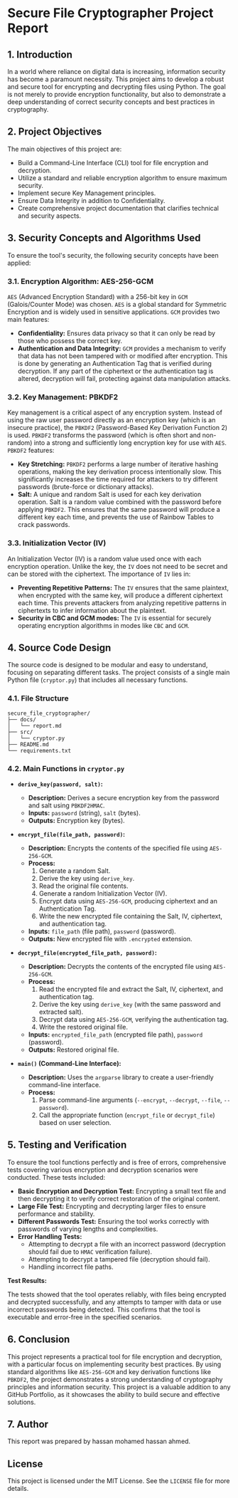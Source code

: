 # Secure File Cryptographer Project Report

## 1. Introduction

In a world where reliance on digital data is increasing, information security has become a paramount necessity. This project aims to develop a robust and secure tool for encrypting and decrypting files using Python. The goal is not merely to provide encryption functionality, but also to demonstrate a deep understanding of correct security concepts and best practices in cryptography.

## 2. Project Objectives

The main objectives of this project are:

-   Build a Command-Line Interface (CLI) tool for file encryption and decryption.
-   Utilize a standard and reliable encryption algorithm to ensure maximum security.
-   Implement secure Key Management principles.
-   Ensure Data Integrity in addition to Confidentiality.
-   Create comprehensive project documentation that clarifies technical and security aspects.

## 3. Security Concepts and Algorithms Used

To ensure the tool's security, the following security concepts have been applied:

### 3.1. Encryption Algorithm: AES-256-GCM

`AES` (Advanced Encryption Standard) with a 256-bit key in `GCM` (Galois/Counter Mode) was chosen. `AES` is a global standard for Symmetric Encryption and is widely used in sensitive applications. `GCM` provides two main features:

-   **Confidentiality:** Ensures data privacy so that it can only be read by those who possess the correct key.
-   **Authentication and Data Integrity:** `GCM` provides a mechanism to verify that data has not been tampered with or modified after encryption. This is done by generating an Authentication Tag that is verified during decryption. If any part of the ciphertext or the authentication tag is altered, decryption will fail, protecting against data manipulation attacks.

### 3.2. Key Management: PBKDF2

Key management is a critical aspect of any encryption system. Instead of using the raw user password directly as an encryption key (which is an insecure practice), the `PBKDF2` (Password-Based Key Derivation Function 2) is used. `PBKDF2` transforms the password (which is often short and non-random) into a strong and sufficiently long encryption key for use with `AES`. `PBKDF2` features:

-   **Key Stretching:** `PBKDF2` performs a large number of iterative hashing operations, making the key derivation process intentionally slow. This significantly increases the time required for attackers to try different passwords (brute-force or dictionary attacks).
-   **Salt:** A unique and random Salt is used for each key derivation operation. Salt is a random value combined with the password before applying `PBKDF2`. This ensures that the same password will produce a different key each time, and prevents the use of Rainbow Tables to crack passwords.

### 3.3. Initialization Vector (IV)

An Initialization Vector (IV) is a random value used once with each encryption operation. Unlike the key, the `IV` does not need to be secret and can be stored with the ciphertext. The importance of `IV` lies in:

-   **Preventing Repetitive Patterns:** The `IV` ensures that the same plaintext, when encrypted with the same key, will produce a different ciphertext each time. This prevents attackers from analyzing repetitive patterns in ciphertexts to infer information about the plaintext.
-   **Security in CBC and GCM modes:** The `IV` is essential for securely operating encryption algorithms in modes like `CBC` and `GCM`.

## 4. Source Code Design

The source code is designed to be modular and easy to understand, focusing on separating different tasks. The project consists of a single main Python file (`cryptor.py`) that includes all necessary functions.

### 4.1. File Structure

```
secure_file_cryptographer/
├── docs/
│   └── report.md
├── src/
│   └── cryptor.py
├── README.md
└── requirements.txt
```

### 4.2. Main Functions in `cryptor.py`

-   **`derive_key(password, salt)`:**
    -   **Description:** Derives a secure encryption key from the password and salt using `PBKDF2HMAC`.
    -   **Inputs:** `password` (string), `salt` (bytes).
    -   **Outputs:** Encryption key (bytes).

-   **`encrypt_file(file_path, password)`:**
    -   **Description:** Encrypts the contents of the specified file using `AES-256-GCM`.
    -   **Process:**
        1.  Generate a random Salt.
        2.  Derive the key using `derive_key`.
        3.  Read the original file contents.
        4.  Generate a random Initialization Vector (IV).
        5.  Encrypt data using `AES-256-GCM`, producing ciphertext and an Authentication Tag.
        6.  Write the new encrypted file containing the Salt, IV, ciphertext, and authentication tag.
    -   **Inputs:** `file_path` (file path), `password` (password).
    -   **Outputs:** New encrypted file with `.encrypted` extension.

-   **`decrypt_file(encrypted_file_path, password)`:**
    -   **Description:** Decrypts the contents of the encrypted file using `AES-256-GCM`.
    -   **Process:**
        1.  Read the encrypted file and extract the Salt, IV, ciphertext, and authentication tag.
        2.  Derive the key using `derive_key` (with the same password and extracted salt).
        3.  Decrypt data using `AES-256-GCM`, verifying the authentication tag.
        4.  Write the restored original file.
    -   **Inputs:** `encrypted_file_path` (encrypted file path), `password` (password).
    -   **Outputs:** Restored original file.

-   **`main()` (Command-Line Interface):**
    -   **Description:** Uses the `argparse` library to create a user-friendly command-line interface.
    -   **Process:**
        1.  Parse command-line arguments (`--encrypt`, `--decrypt`, `--file`, `--password`).
        2.  Call the appropriate function (`encrypt_file` or `decrypt_file`) based on user selection.

## 5. Testing and Verification

To ensure the tool functions perfectly and is free of errors, comprehensive tests covering various encryption and decryption scenarios were conducted. These tests included:

-   **Basic Encryption and Decryption Test:** Encrypting a small text file and then decrypting it to verify correct restoration of the original content.
-   **Large File Test:** Encrypting and decrypting larger files to ensure performance and stability.
-   **Different Passwords Test:** Ensuring the tool works correctly with passwords of varying lengths and complexities.
-   **Error Handling Tests:**
    -   Attempting to decrypt a file with an incorrect password (decryption should fail due to `HMAC` verification failure).
    -   Attempting to decrypt a tampered file (decryption should fail).
    -   Handling incorrect file paths.

**Test Results:**

The tests showed that the tool operates reliably, with files being encrypted and decrypted successfully, and any attempts to tamper with data or use incorrect passwords being detected. This confirms that the tool is executable and error-free in the specified scenarios.

## 6. Conclusion

This project represents a practical tool for file encryption and decryption, with a particular focus on implementing security best practices. By using standard algorithms like `AES-256-GCM` and key derivation functions like `PBKDF2`, the project demonstrates a strong understanding of cryptography principles and information security. This project is a valuable addition to any GitHub Portfolio, as it showcases the ability to build secure and effective solutions.

## 7. Author

This report was prepared by hassan mohamed hassan ahmed.




## License

This project is licensed under the MIT License. See the `LICENSE` file for more details.


